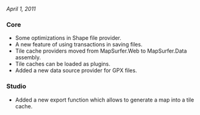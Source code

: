 *April 1, 2011*

### Core ###

- Some optimizations in Shape file provider.
- A new feature of using transactions in saving files.
- Tile cache providers moved from MapSurfer.Web to MapSurfer.Data assembly.
- Tile caches can be loaded as plugins.
- Added a new data source provider for GPX files.

### Studio ###


- Added a new export function which allows to generate a map into a tile cache.
